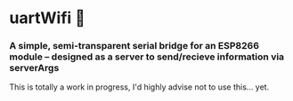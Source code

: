 # uartWifi 🔌
### A simple, semi-transparent serial bridge for an ESP8266 module – designed as a server to send/recieve information via serverArgs

This is totally a work in progress, I'd highly advise not to use this... yet.

